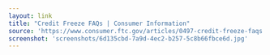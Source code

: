 ```yaml
---
layout: link
title: "Credit Freeze FAQs | Consumer Information"
source: 'https://www.consumer.ftc.gov/articles/0497-credit-freeze-faqs'
screenshot: 'screenshots/6d135cbd-7a9d-4ec2-b257-5c8b66fbce6d.jpg'
---
```


